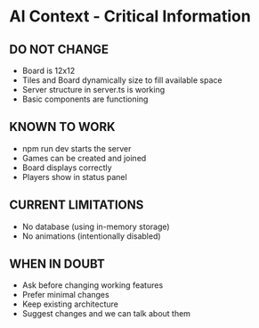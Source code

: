 # AI Context - Critical Information

## DO NOT CHANGE
- Board is 12x12
- Tiles and Board dynamically size to fill available space
- Server structure in server.ts is working
- Basic components are functioning

## KNOWN TO WORK
- npm run dev starts the server
- Games can be created and joined
- Board displays correctly
- Players show in status panel

## CURRENT LIMITATIONS
- No database (using in-memory storage)
- No animations (intentionally disabled)

## WHEN IN DOUBT
- Ask before changing working features
- Prefer minimal changes
- Keep existing architecture
- Suggest changes and we can talk about them
